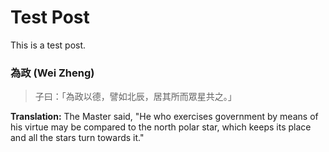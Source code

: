 # Test Post
This is a test post.
### 為政 (Wei Zheng)

> 子曰：「為政以德，譬如北辰，居其所而眾星共之。」

**Translation:**
The Master said, "He who exercises government by means of his virtue may be compared to the north polar star, which keeps its place and all the stars turn towards it."
